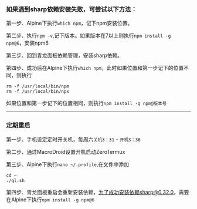 ### 如果遇到sharp依赖安装失败，可尝试以下方法：

第一步、Alpine下执行`which npm`，记下npm安装位置。

第二步、执行`npm -v`,记下版本。如果版本在7以上则执行`npm install -g npm@6`，安装npm6

第三步、回到青龙面板依赖管理，安装sharp依赖。

第四步、成功后在Alpine下执行`which npm`，此时如果位置和第一步记下的位置不同，则执行
```
rm -f /usr/local/bin/npm
rm -f /usr/local/bin/npx
```
如果位置和第一步记下的位置相同，则执行`npm install -g npm@版本号`

---

### 定期重启

第一步、手机设定定时开关机，每周六`关机3：31` - `开机3：36`

第二步、通过MacroDroid设置开机启动ZeroTermux

第三步、Alpine下执行`nano ~/.profile`,在文件中添加

```
cd ~
./ql.sh
```

第四步、青龙面板重启会重新安装依赖，为了成功安装依赖sharp@0.32.0，需要在Alpine下执行`npm install -g npm@6`
